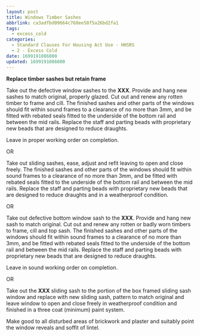 ```yaml
---
layout: post
title: Windows Timber Sashes
abbrlink: ca3adfbd09664c768ee58f5a26bd2fa1
tags:
  - excess_cold
categories:
  - Standard Clauses For Housing Act Use - HHSRS
  - 2 - Excess Cold
date: 1699191086000
updated: 1699191086000
---
```


**Replace timber sashes but retain frame**

Take out the defective window sashes to the **XXX**. Provide and hang new sashes to match original, properly glazed. Cut out and renew any rotten timber to frame and cill. The finished sashes and other parts of the windows should fit within sound frames to a clearance of no more than 3mm, and be fitted with rebated seals fitted to the underside of the bottom rail and between the mid rails. Replace the staff and parting beads with proprietary new beads that are designed to reduce draughts.

Leave in proper working order on completion.

OR

Take out sliding sashes, ease, adjust and refit leaving to open and close freely. The finished sashes and other parts of the windows should fit within sound frames to a clearance of no more than 3mm, and be fitted with rebated seals fitted to the underside of the bottom rail and between the mid rails. Replace the staff and parting beads with proprietary new beads that are designed to reduce draughts and in a weatherproof condition.

OR

Take out defective bottom window sash to the **XXX**. Provide and hang new sash to match original. Cut out and renew any rotten or badly worn timbers to frame, cill and top sash. The finished sashes and other parts of the windows should fit within sound frames to a clearance of no more than 3mm, and be fitted with rebated seals fitted to the underside of the bottom rail and between the mid rails. Replace the staff and parting beads with proprietary new beads that are designed to reduce draughts.

Leave in sound working order on completion.

OR

Take out the **XXX** sliding sash to the portion of the box framed sliding sash window and replace with new sliding sash, pattern to match original and leave window to open and close freely in weatherproof condition and finished in a three coat (minimum) paint system.

Make good to all disturbed areas of brickwork and plaster and suitably point the window reveals and soffit of lintel.
